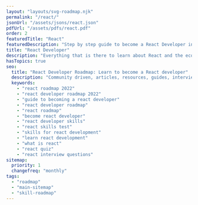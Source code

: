 ```yaml
---
layout: "layouts/svg-roadmap.njk"
permalink: "/react/"
jsonUrl: "/assets/jsons/react.json"
pdfUrl: "/assets/pdfs/react.pdf"
order: 2
featuredTitle: "React"
featuredDescription: "Step by step guide to become a React Developer in 2022"
title: "React Developer"
description: "Everything that is there to learn about React and the ecosystem in 2022."
hasTopics: true
seo:
  title: "React Developer Roadmap: Learn to become a React developer"
  description: "Community driven, articles, resources, guides, interview questions, quizzes for react development. Learn to become a modern React developer by following the steps, skills, resources and guides listed in this roadmap."
  keywords:
    - "react roadmap 2022"
    - "react developer roadmap 2022"
    - "guide to becoming a react developer"
    - "react developer roadmap"
    - "react roadmap"
    - "become react developer"
    - "react developer skills"
    - "react skills test"
    - "skills for react development"
    - "learn react development"
    - "what is react"
    - "react quiz"
    - "react interview questions"
sitemap:
  priority: 1
  changefreq: "monthly"
tags:
  - "roadmap"
  - "main-sitemap"
  - "skill-roadmap"
---
```


